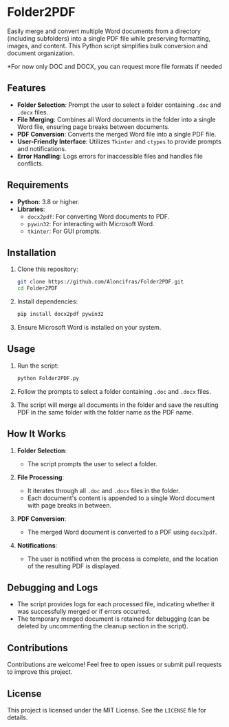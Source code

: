 # Folder2PDF

Easily merge and convert multiple Word documents from a directory (including subfolders) into a single PDF file while preserving formatting, images, and content. This Python script simplifies bulk conversion and document organization.&#x20;

\*For now only DOC and DOCX, you can request more file formats if needed

## Features

- **Folder Selection**: Prompt the user to select a folder containing `.doc` and `.docx` files.
- **File Merging**: Combines all Word documents in the folder into a single Word file, ensuring page breaks between documents.
- **PDF Conversion**: Converts the merged Word file into a single PDF file.
- **User-Friendly Interface**: Utilizes `Tkinter` and `ctypes` to provide prompts and notifications.
- **Error Handling**: Logs errors for inaccessible files and handles file conflicts.

## Requirements

- **Python**: 3.8 or higher.
- **Libraries**:
  - `docx2pdf`: For converting Word documents to PDF.
  - `pywin32`: For interacting with Microsoft Word.
  - `tkinter`: For GUI prompts.

## Installation

1. Clone this repository:

   ```bash
   git clone https://github.com/Aloncifras/Folder2PDF.git
   cd Folder2PDF
   ```

2. Install dependencies:

   ```bash
   pip install docx2pdf pywin32
   ```

3. Ensure Microsoft Word is installed on your system.

## Usage

1. Run the script:

   ```bash
   python Folder2PDF.py
   ```

2. Follow the prompts to select a folder containing `.doc` and `.docx` files.

3. The script will merge all documents in the folder and save the resulting PDF in the same folder with the folder name as the PDF name.

## How It Works

1. **Folder Selection**:

   - The script prompts the user to select a folder.

2. **File Processing**:

   - It iterates through all `.doc` and `.docx` files in the folder.
   - Each document's content is appended to a single Word document with page breaks in between.

3. **PDF Conversion**:

   - The merged Word document is converted to a PDF using `docx2pdf`.

4. **Notifications**:

   - The user is notified when the process is complete, and the location of the resulting PDF is displayed.

## Debugging and Logs

- The script provides logs for each processed file, indicating whether it was successfully merged or if errors occurred.
- The temporary merged document is retained for debugging (can be deleted by uncommenting the cleanup section in the script).

## Contributions

Contributions are welcome! Feel free to open issues or submit pull requests to improve this project.

## License

This project is licensed under the MIT License. See the `LICENSE` file for details.

